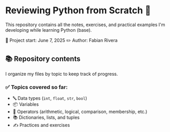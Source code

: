 # Reviewing Python from Scratch 🐍

This repository contains all the notes, exercises, and practical examples I'm developing while learning Python (base).

📅 Project start: June 7, 2025
✏️ ​​Author: Fabian Rivera

## 📚 Repository contents

I organize my files by topic to keep track of progress.

### ✅ Topics covered so far:

- 🔤 Data types (`int`, `float`, `str`, `bool`)
- 📦 Variables
- 🧮 Operators (arithmetic, logical, comparison, membership, etc.)
- 📚 Dictionaries, lists, and tuples
- ✍️ Practices and exercises

